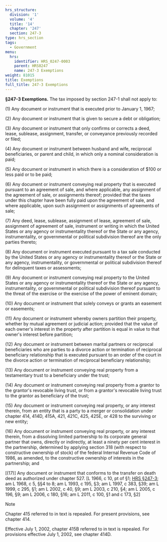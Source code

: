 ```yaml
---
hrs_structure:
  division: '1'
  volume: '4'
  title: '14'
  chapter: '247'
  section: 247-3
type: hrs_section
tags:
  - Government
menu:
  hrs:
    identifier: HRS_0247-0003
    parent: HRS0247
    name: 247-3 Exemptions
weight: 81015
title: Exemptions
full_title: 247-3 Exemptions
---
```

**§247-3 Exemptions.** The tax imposed by section 247-1 shall not apply to:

(1) Any document or instrument that is executed prior to January 1, 1967;

(2) Any document or instrument that is given to secure a debt or obligation;

(3) Any document or instrument that only confirms or corrects a deed, lease, sublease, assignment, transfer, or conveyance previously recorded or filed;

(4) Any document or instrument between husband and wife, reciprocal beneficiaries, or parent and child, in which only a nominal consideration is paid;

(5) Any document or instrument in which there is a consideration of $100 or less paid or to be paid;

(6) Any document or instrument conveying real property that is executed pursuant to an agreement of sale, and where applicable, any assignment of the agreement of sale, or assignments thereof; provided that the taxes under this chapter have been fully paid upon the agreement of sale, and where applicable, upon such assignment or assignments of agreements of sale;

(7) Any deed, lease, sublease, assignment of lease, agreement of sale, assignment of agreement of sale, instrument or writing in which the United States or any agency or instrumentality thereof or the State or any agency, instrumentality, or governmental or political subdivision thereof are the only parties thereto;

(8) Any document or instrument executed pursuant to a tax sale conducted by the United States or any agency or instrumentality thereof or the State or any agency, instrumentality, or governmental or political subdivision thereof for delinquent taxes or assessments;

(9) Any document or instrument conveying real property to the United States or any agency or instrumentality thereof or the State or any agency, instrumentality, or governmental or political subdivision thereof pursuant to the threat of the exercise or the exercise of the power of eminent domain;

(10) Any document or instrument that solely conveys or grants an easement or easements;

(11) Any document or instrument whereby owners partition their property, whether by mutual agreement or judicial action; provided that the value of each owner's interest in the property after partition is equal in value to that owner's interest before partition;

(12) Any document or instrument between marital partners or reciprocal beneficiaries who are parties to a divorce action or termination of reciprocal beneficiary relationship that is executed pursuant to an order of the court in the divorce action or termination of reciprocal beneficiary relationship;

(13) Any document or instrument conveying real property from a testamentary trust to a beneficiary under the trust;

(14) Any document or instrument conveying real property from a grantor to the grantor's revocable living trust, or from a grantor's revocable living trust to the grantor as beneficiary of the trust;

(15) Any document or instrument conveying real property, or any interest therein, from an entity that is a party to a merger or consolidation under chapter 414, 414D, 415A, 421, 421C, 425, 425E, or 428 to the surviving or new entity;

(16) Any document or instrument conveying real property, or any interest therein, from a dissolving limited partnership to its corporate general partner that owns, directly or indirectly, at least a ninety per cent interest in the partnership, determined by applying section 318 (with respect to constructive ownership of stock) of the federal Internal Revenue Code of 1986, as amended, to the constructive ownership of interests in the partnership; and

[(17)] Any document or instrument that conforms to the transfer on death deed as authorized under chapter 527\. [L 1966, c 10, pt of §1; [HRS §247-3](/title-14/chapter-247/section-247-3/); am L 1968, c 5, §§4 to 8; am L 1993, c 195, §3; am L 1997, c 383, §39; am L 1999, c 295, §1; am L 2002, c 40, §9; am L 2003, c 210, §4; am L 2005, c 196, §9; am L 2006, c 180, §16; am L 2011, c 100, §1 and c 173, §2]

Note

Chapter 415 referred to in text is repealed. For present provisions, see chapter 414.

Effective July 1, 2002, chapter 415B referred to in text is repealed. For provisions effective July 1, 2002, see chapter 414D.